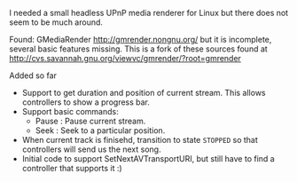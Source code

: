 I needed a small headless UPnP media renderer for Linux but there does 
not seem to be much around.

Found: GMediaRender http://gmrender.nongnu.org/
but it is incomplete, several basic features missing. This is a fork
of these sources found at
http://cvs.savannah.gnu.org/viewvc/gmrender/?root=gmrender

Added so far
  * Support to get duration and position of current stream. This allows
    controllers to show a progress bar.
  * Support basic commands:
     - Pause  : Pause current stream.
     - Seek   : Seek to a particular position.
  * When current track is finisehd, transition to state `STOPPED`
    so that controllers will send us the next song.
  * Initial code to support SetNextAVTransportURI, but still have to find
    a controller that supports it :)

